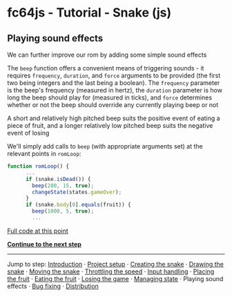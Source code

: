 # fc64js - Tutorial - Snake (js)

## Playing sound effects

We can further improve our rom by adding some simple sound effects

The `beep` function offers a convenient means of triggering sounds - it requires `frequency`, `duration`, and `force` arguments to be provided (the first two being integers and the last being a boolean). The `frequency` parameter is the beep's frequency (measured in hertz), the `duration` parameter is how long the beep should play for (measured in ticks), and `force` determines whether or not the beep should override any currently playing beep or not

A short and relatively high pitched beep suits the positive event of eating a piece of fruit, and a longer relatively low pitched beep suits the negative event of losing

We'll simply add calls to `beep` (with appropriate arguments set) at the relevant points in `romLoop`:

```js
function romLoop() {
      ...
      if (snake.isDead()) {
        beep(280, 15, true);
        changeState(states.gameOver);
      }
      if (snake.body[0].equals(fruit)) {
        beep(1000, 5, true);
        ...
```

[Full code at this point](versions/v11.html)

[**Continue to the next step**](12.md)

---

Jump to step: [Introduction](readme.md) · [Project setup](01.md) · [Creating the snake](02.md) · [Drawing the snake](03.md) · [Moving the snake](04.md) · [Throttling the speed](05.md) · [Input handling](06.md) · [Placing the fruit](07.md) · [Eating the fruit](08.md) · [Losing the game](09.md) · [Managing state](10.md) · Playing sound effects · [Bug fixing](12.md) · [Distribution](13.md)
